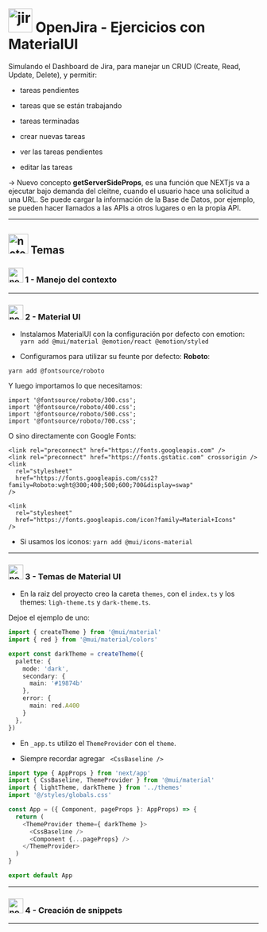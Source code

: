 # <img width="48" height="48" src="https://img.icons8.com/color/48/jira.png" alt="jira"/> OpenJira - Ejercicios con MaterialUI

Simulando el Dashboard de Jira, para manejar un CRUD (Create, Read, Update, Delete), y permitir:

- tareas pendientes

- tareas que se están trabajando

- tareas terminadas

- crear nuevas tareas

- ver las tareas pendientes

- editar las tareas

-> Nuevo concepto **getServerSideProps**, es una función que NEXTjs va a ejecutar bajo demanda del cleitne, cuando el usuario hace una solicitud a una URL. Se puede cargar la información de la Base de Datos, por ejemplo, se pueden hacer llamados a las APIs a otros lugares o en la propia API.

---

## <img width="40" height="40" src="https://img.icons8.com/clouds/40/note.png" alt="note"/> Temas

### <img width="30" height="30" src="https://img.icons8.com/clouds/30/note.png" alt="note"/> 1 - Manejo del contexto

---

### <img width="30" height="30" src="https://img.icons8.com/clouds/30/note.png" alt="note"/> 2 - Material UI

- Instalamos MaterialUI con la configuración por defecto con emotion: `yarn add @mui/material @emotion/react @emotion/styled`

- Configuramos para utilizar su feunte por defecto: **Roboto**:

`yarn add @fontsource/roboto`

Y luego importamos lo que necesitamos:

```
import '@fontsource/roboto/300.css';
import '@fontsource/roboto/400.css';
import '@fontsource/roboto/500.css';
import '@fontsource/roboto/700.css';
```


O sino directamente con Google Fonts:

```
<link rel="preconnect" href="https://fonts.googleapis.com" />
<link rel="preconnect" href="https://fonts.gstatic.com" crossorigin />
<link
  rel="stylesheet"
  href="https://fonts.googleapis.com/css2?family=Roboto:wght@300;400;500;600;700&display=swap"
/>
```

```
<link
  rel="stylesheet"
  href="https://fonts.googleapis.com/icon?family=Material+Icons"
/>
```

- Si usamos los iconos: `yarn add @mui/icons-material`
  
---

### <img width="30" height="30" src="https://img.icons8.com/clouds/30/note.png" alt="note"/> 3 - Temas de Material UI

- En la raiz del proyecto creo la careta `themes`, con el `index.ts` y los themes: `ligh-theme.ts` y `dark-theme.ts`.

Dejoe el ejemplo de uno:

```TypeScript
import { createTheme } from '@mui/material'
import { red } from '@mui/material/colors'

export const darkTheme = createTheme({
  palette: {
    mode: 'dark',
    secondary: {
      main: '#19874b'
    },
    error: {
      main: red.A400
    }
  },
})
```

- En `_app.ts` utilizo el `ThemeProvider` con el `theme`. 

- Siempre recordar agregar ` <CssBaseline />`

```TypeScript
import type { AppProps } from 'next/app'
import { CssBaseline, ThemeProvider } from '@mui/material'
import { lightTheme, darkTheme } from '../themes'
import '@/styles/globals.css'

const App = ({ Component, pageProps }: AppProps) => {
  return (
    <ThemeProvider theme={ darkTheme }>
      <CssBaseline />
      <Component {...pageProps} />
    </ThemeProvider>
  )
}

export default App

```

---

### <img width="30" height="30" src="https://img.icons8.com/clouds/30/note.png" alt="note"/> 4 - Creación de snippets


---
